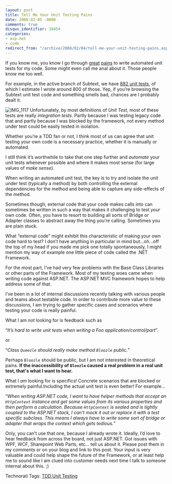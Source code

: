 ```yaml
---
layout: post
title: Tell Me Your Unit Testing Pains
date: 2008-02-05 -0800
comments: true
disqus_identifier: 18454
categories:
- asp.net
- code
redirect_from: "/archive/2008/02/04/tell-me-your-unit-testing-pains.aspx/"
---
```


If you know me, you know I go through
[great](https://haacked.com/archive/2007/06/19/unit-tests-web-code-without-a-web-server-using-httpsimulator.aspx "HttpSimulator") [pains](https://haacked.com/archive/2006/05/30/ATestingMailServerForUnitTestingEmailFunctionality.aspx "A Testing Mail Server")
to write automated unit tests for my code. Some might even call me anal
about it. Those people know me too well.

For example, in the active branch of Subtext, we have [882 unit
tests](http://build.subtextproject.com/ccnet/server/local/project/SubText-1.9/build/log20080120121001Lbuild.1.9.6.322.xml/MbUnitDetailsBuildReport.aspx "Subtext Unit Tests"),
of which I estimate I wrote around 800 of those. Yep, if you’re browsing
the Subtext unit test code and something smells bad, chances are I
probably dealt it.

![IMG\_1117](https://haacked.com/images/haacked_com/WindowsLiveWriter/TellMeYourUnitTestingPains_13FCD/IMG_1117_1.jpg)
Unfortunately, by most definitions of *Unit Test,* most of these tests
are really *integration tests*. Partly because I was testing legacy code
that and partly because I was blocked by the framework, not every method
under test could be easily tested in isolation.

Whether you’re a TDD fan or not, I think most of us can agree that unit
testing your own code is a necessary practice, whether it is manually or
automated.

I still think it’s worthwhile to take that one step further and
*automate* your unit tests whenever possible and where it makes most
sense (for large values of *make sense*).

When writing an automated unit test, the key is to try and isolate the
unit under test (typically a method) by both controlling the external
dependencies for the method and being able to capture any side-effects
of the method.

Sometimes though, external code that your code makes calls into can
sometimes be written in such a way that makes it challenging to test
*your* own code. Often, you have to resort to building all sorts of
Bridge or Adapter classes to abstract away the thing you’re calling.
Sometimes you are plain stuck.

What “external code” might exhibit this characteristic of making your
own code hard to test? I don’t have anything in particular in mind
but...oh...off the top of my head if you made me pick one totally
spontaneously, I might mention my way of example one little piece of
code called the .NET Framework.

For the most part, I’ve had very few problems with the Base Class
Libraries or other parts of the Framework. Most of my testing woes came
when writing code against ASP.NET. The ASP.NET MVC framework hopes to
help address some of that.

I’ve been in a lot of internal discussions recently talking with various
people and teams about testable code. In order to contribute more value
to these discussions, I am trying to gather specific cases and scenarios
where testing your code is really painful.

What I am *not* looking for is feedback such as

“*It’s hard to write unit tests when writing a Foo
application/control/part*”.

or

“*Class `Queezle` should really make method `Bloozle` public.*”

Perhaps `Bloozle` should be public, but I am not interested in
theoretical pains. **If the inaccessibility of `Bloozle` caused a real
problem in a real unit test, that's what I want to hear.**

What I *am* looking for is specifics! Concrete scenarios that are
blocked or extremely painful.Including the actual unit test is even
better! For example...

“*When writing ASP.NET code, I want to have helper methods that accept
an `HttpContext` instance and get some values from its various
properties and then perform a calculation. Because `HttpContext` is
sealed and is tightly coupled to the ASP.NET stack, I can't mock it out
or replace it with a test specific subclass. This means I always have to
write some sort of bridge or adapter that wraps the context which gets
tedious.*”

Only, you can’t use that one, because I already wrote it. Ideally, I’d
love to hear feedback from across the board, not just ASP.NET. Got
issues with WPF, WCF, Sharepoint Web Parts, etc... tell us about it.
Please post them in my comments or on your blog and link to this post.
Your input is very valuable and could help shape the future of the
Framework, or at least help me to sound like I am clued into customer
needs next time I talk to someone internal about this. ;)

Technorati Tags: [TDD](http://technorati.com/tags/TDD),[Unit
Testing](http://technorati.com/tags/Unit%20Testing)

